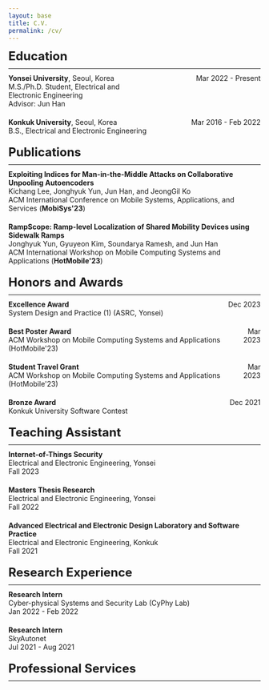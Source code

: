 ```yaml
---
layout: base
title: C.V.
permalink: /cv/
---
```


<style>
/* Default CSS for section titles */
.section-title {
  font-size: 1.5rem;
  margin-bottom: 10px;
}

/* Default CSS for sub-section titles */
.sub-section-title {
  font-size: 1.2rem;
  margin-bottom: 10px;
}

/* CSS for section titles on smaller screens (e.g., mobile) */
@media (max-width: 768px) {
  .section-title {
    font-size: 1.2rem;
  }
  
  .sub-section-title {
    font-size: 1rem;
  }
}

/* Add equal margin to all sections and subsections */
.section {
  margin-bottom: 20px;
}
</style>

<div class="section-title"><strong>Education</strong></div>
<hr style="margin-top: 5px; margin-bottom: 10px;"> 
<!-- Yonsei University -->
<div class="section">
  <div style="display: table; width: 100%;">
    <div style="display: table-row;">
      <div style="display: table-cell; padding-right: 15px; vertical-align: top; width: 60%;">
        <strong>Yonsei University</strong>, Seoul, Korea<br>
        M.S./Ph.D. Student, Electrical and Electronic Engineering<br>
        Advisor: Jun Han
      </div>
      <div class="date" style="display: table-cell; vertical-align: top; width: 40%; text-align: right;">
        Mar 2022 - Present
      </div>
    </div>
  </div>
</div>

<!-- Konkuk University -->
<div class="section">
  <div style="display: table; width: 100%;">
    <div style="display: table-row;">
      <div style="display: table-cell; padding-right: 15px; vertical-align: top; width: 60%;">
        <strong>Konkuk University</strong>, Seoul, Korea<br>
        B.S., Electrical and Electronic Engineering
      </div>
      <div class="date" style="display: table-cell; vertical-align: top; width: 40%; text-align: right;">
        Mar 2016 - Feb 2022
      </div>
    </div>
  </div>
</div>

<!-- Publications -->
<div class="section-title"><strong>Publications</strong></div>
<hr style="margin-top: 5px; margin-bottom: 10px;"> 

<!-- MobiSys'23 Paper -->
<div class="section">
  <strong>Exploiting Indices for Man-in-the-Middle Attacks on Collaborative Unpooling Autoencoders</strong><br>
  Kichang Lee, Jonghyuk Yun, Jun Han, and JeongGil Ko<br>
  ACM International Conference on Mobile Systems, Applications, and Services (<strong>MobiSys'23</strong>)<br>
</div>

<!-- HotMobile'23 Paper -->
<div class="section">
  <strong>RampScope: Ramp-level Localization of Shared Mobility Devices using Sidewalk Ramps</strong><br>
  Jonghyuk Yun, Gyuyeon Kim, Soundarya Ramesh, and Jun Han<br>
  ACM International Workshop on Mobile Computing Systems and Applications (<strong>HotMobile'23</strong>)<br>
</div>

<!-- Honors and Awards -->
<div class="section-title"><strong>Honors and Awards</strong></div>
<hr style="margin-top: 5px; margin-bottom: 10px;">

<!-- Excellence Award -->
<div class="section">
  <div style="display: table; width: 100%;">
    <div style="display: table-row;">
      <div style="display: table-cell; vertical-align: top; padding-right: 15px;">
        <strong>Excellence Award</strong><br>
        System Design and Practice (1) (ASRC, Yonsei)
      </div>
      <div style="display: table-cell; vertical-align: top; text-align: right;">
        Dec 2023
      </div>
    </div>
  </div>
</div>

<!-- Best Poster Award -->
<div class="section">
  <div style="display: table; width: 100%;">
    <div style="display: table-row;">
      <div style="display: table-cell; vertical-align: top; padding-right: 15px;">
        <strong>Best Poster Award</strong><br>
        ACM Workshop on Mobile Computing Systems and Applications (HotMobile'23)
      </div>
      <div style="display: table-cell; vertical-align: top; text-align: right;">
        Mar 2023
      </div>
    </div>
  </div>
</div>

<!-- Student Travel Grant -->
<div class="section">
  <div style="display: table; width: 100%;">
    <div style="display: table-row;">
      <div style="display: table-cell; vertical-align: top; padding-right: 15px;">
        <strong>Student Travel Grant</strong><br>
        ACM Workshop on Mobile Computing Systems and Applications (HotMobile'23)
      </div>
      <div style="display: table-cell; vertical-align: top; text-align: right;">
        Mar 2023
      </div>
    </div>
  </div>
</div>

<!-- Bronze Award -->
<div class="section">
  <div style="display: table; width: 100%;">
    <div style="display: table-row;">
      <div style="display: table-cell; vertical-align: top; padding-right: 15px;">
        <strong>Bronze Award</strong><br>
        Konkuk University Software Contest
      </div>
      <div style="display: table-cell; vertical-align: top; text-align: right;">
        Dec 2021
      </div>
    </div>
  </div>
</div>

<!-- Teaching Assistant -->
<div class="section-title"><strong>Teaching Assistant</strong></div>
<hr style="margin-top: 5px; margin-bottom: 10px;">

<!-- IoT Security -->
<div class="section">
  <strong>Internet-of-Things Security</strong><br>
  Electrical and Electronic Engineering, Yonsei<br>
  Fall 2023
</div>

<!-- Master Thesis Research -->
<div class="section">
  <strong>Masters Thesis Research</strong><br>
  Electrical and Electronic Engineering, Yonsei<br>
  Fall 2022
</div>

<!-- Advanced Design Lab -->
<div class="section">
  <strong>Advanced Electrical and Electronic Design Laboratory and Software Practice</strong><br>
  Electrical and Electronic Engineering, Konkuk<br>
  Fall 2021
</div>

<!-- Research Experience -->
<div class="section-title"><strong>Research Experience</strong></div>
<hr style="margin-top: 5px; margin-bottom: 10px;">

<!-- CyPhy Lab Intern -->
<div class="section">
  <strong>Research Intern</strong><br>
  Cyber-physical Systems and Security Lab (CyPhy Lab)<br>
  Jan 2022 - Feb 2022
</div>

<!-- SkyAutonet Intern -->
<div class="section">
  <strong>Research Intern</strong><br>
  SkyAutonet<br>
  Jul 2021 - Aug 2021
</div>

<!-- Professional Services -->
<div class="section-title"><strong>Professional Services</strong></div>
<hr style="margin-top: 5px; margin-bottom: 10px;">
<!-- Add Professional Services content here -->
